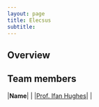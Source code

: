 ```yaml
---
layout: page
title: Elecsus
subtitle:
---
```

## Overview

## Team members
|**Name**|   |
|[Prof. Ifan Hughes](https://www.durham.ac.uk/staff/i-g-hughes/)|   |